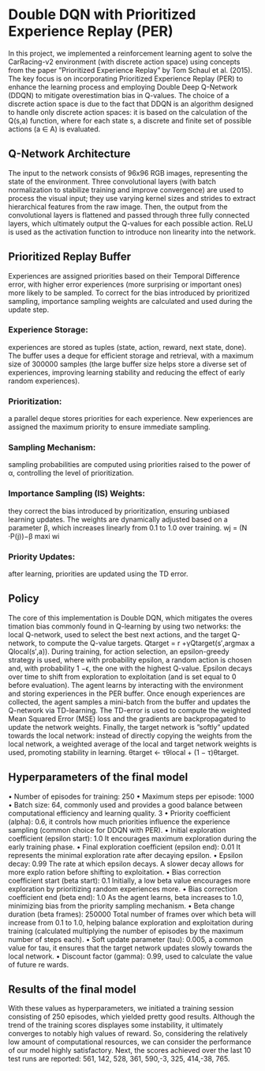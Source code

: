 # Double DQN with Prioritized Experience Replay (PER)
In this project, we implemented a reinforcement learning agent to solve the CarRacing-v2 environment (with discrete action space) using concepts from the paper ”Prioritized Experience Replay” by Tom Schaul et al. (2015). 
The key focus is on incorporating Prioritized Experience Replay (PER) to enhance the learning process and employing Double Deep Q-Network (DDQN) to mitigate overestimation bias in Q-values.
The choice of a discrete action space is due to the fact that DDQN is an algorithm designed to handle only discrete action spaces: it is based on the calculation of the Q(s,a) function, where for each state s, a discrete and finite set of possible actions (a ∈ A) is evaluated.
## Q-Network Architecture
The input to the network consists of 96x96 RGB images, representing the state of the environment. Three convolutional layers (with batch normalization to stabilize training and improve convergence) are used to process the visual input; they use varying kernel sizes and strides to extract hierarchical features from the raw image.
Then, the output from the convolutional layers is flattened and passed through three fully connected layers, which ultimately output the Q-values for each possible action. ReLU is used as the activation function to introduce non linearity into the network.
## Prioritized Replay Buffer
Experiences are assigned priorities based on their Temporal Difference error, with higher error experiences (more surprising or important ones) more likely to be sampled. To correct for the bias introduced by prioritized sampling, importance sampling weights are calculated and used during the update step.
### Experience Storage:
experiences are stored as tuples (state, action, reward, next state, done). The buffer uses a deque for efficient storage and retrieval, with a maximum size of 300000 samples (the large buffer size helps store a diverse set of experiences, improving learning stability and reducing the effect of early random experiences).
### Prioritization: 
a parallel deque stores priorities for each experience. New experiences are assigned the maximum priority to ensure immediate sampling.
### Sampling Mechanism: 
sampling probabilities are computed using priorities raised to the power of α, controlling the level of prioritization.
### Importance Sampling (IS) Weights: 
they correct the bias introduced by prioritization, ensuring unbiased learning updates. The weights are dynamically adjusted based on a parameter β, which increases linearly from 0.1 to 1.0 over training.
 wj = (N ·P(j))−β
 maxi wi
### Priority Updates: 
after learning, priorities are updated using the TD error.
## Policy
The core of this implementation is Double DQN, which mitigates the overes timation bias commonly found in Q-learning by using two networks: the local Q-network, used to select the best next actions, and the target Q-network, to compute the Q-value targets.
 Qtarget = r +γQtarget(s′,argmax a Qlocal(s′,a)).
During training, for action selection, an epsilon-greedy strategy is used, where with probability epsilon, a random action is chosen and, with probability 1 −ϵ, the one with the highest Q-value. Epsilon decays over time to shift from exploration to exploitation (and is set equal to 0 before evaluation).
The agent learns by interacting with the environment and storing experiences in the PER buffer. Once enough experiences are collected, the agent samples a mini-batch from the buffer and updates the Q-network via TD-learning. 
The TD-error is used to compute the weighted Mean Squared Error (MSE) loss and the gradients are backpropagated to update the network weights.
Finally, the target network is ”softly” updated towards the local network: instead of directly copying the weights from the local network, a weighted average of the local and target network weights is used, promoting stability in learning.
 θtarget ← τθlocal + (1 − τ)θtarget.
## Hyperparameters of the final model
 • Number of episodes for training: 250
 • Maximum steps per episode: 1000
 • Batch size: 64, commonly used and provides a good balance between
 computational efficiency and learning quality.
 3
• Priority coefficient (alpha): 0.6, it controls how much priorities influence
 the experience sampling (common choice for DDQN with PER).
 • Initial exploration coefficient (epsilon start): 1.0
 It encourages maximum exploration during the early training phase.
 • Final exploration coefficient (epsilon end): 0.01
 It represents the minimal exploration rate after decaying epsilon.
 • Epsilon decay: 0.99
 The rate at which epsilon decays. A slower decay allows for more explo
ration before shifting to exploitation.
 • Bias correction coefficient start (beta start): 0.1
 Initially, a low beta value encourages more exploration by prioritizing
 random experiences more.
 • Bias correction coefficient end (beta end): 1.0
 As the agent learns, beta increases to 1.0, minimizing bias from the priority
 sampling mechanism.
 • Beta change duration (beta frames): 250000
 Total number of frames over which beta will increase from 0.1 to 1.0,
 helping balance exploration and exploitation during training (calculated
 multiplying the number of episodes by the maximum number of steps
 each).
 • Soft update parameter (tau): 0.005, a common value for tau, it ensures
 that the target network updates slowly towards the local network.
 • Discount factor (gamma): 0.99, used to calculate the value of future re
wards.
## Results of the final model
 With these values as hyperparameters, we initiated a training session consisting
 of 250 episodes, which yielded pretty good results. Although the trend of the
 training scores displayes some instability, it ultimately converges to notably high
 values of reward. So, considering the relatively low amount of computational
 resources, we can consider the performance of our model highly satisfactory.
 Next, the scores achieved over the last 10 test runs are reported:
 561, 142, 528, 361, 590,-3, 325, 414,-38, 765.
 
